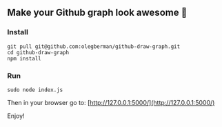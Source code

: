## Make your Github graph look awesome 🎨

### Install
```
git pull git@github.com:olegberman/github-draw-graph.git
cd github-draw-graph
npm install
```

### Run
```
sudo node index.js
```
Then in your browser go to: [http://127.0.0.1:5000/](http://127.0.0.1:5000/)

Enjoy!
